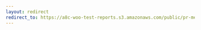 ```yaml
---
layout: redirect
redirect_to: https://a8c-woo-test-reports.s3.amazonaws.com/public/pr-merge/40602/e2e/index.html
---
```

